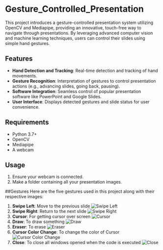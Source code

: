# Gesture_Controlled_Presentation
This project introduces a gesture-controlled presentation system utilizing OpenCV and Mediapipe, providing an innovative, touch-free way to navigate through presentations. By leveraging advanced computer vision and machine learning techniques, users can control their slides using simple hand gestures.

## Features
- **Hand Detection and Tracking**: Real-time detection and tracking of hand movements.
- **Gesture Recognition**: Interpretation of gestures to control presentation actions (e.g., advancing slides, going back, pausing).
- **Software Integration**: Seamless control of popular presentation software like PowerPoint and Google Slides.
- **User Interface**: Displays detected gestures and slide status for user convenience.

## Requirements
- Python 3.7+
- OpenCV
- Mediapipe
- A webcam

## Usage
1. Ensure your webcam is connected.
2. Make a folder containing all your presentation images.

##Gestures
Here are the five gestures used in this project along with their respective images:

1. **Swipe Left**: Move to the previous slide
    ![Swipe Left](images/swipeLeft.png)
2. **Swipe Right**: Return to the next slide
    ![Swipe Right](images/swipeRight.png)
3. **Cursor**: For getting cursor over screen
    ![Cursor](images/cursor.png)
4. **Draw**: To draw something
    ![Draw](images/draw.png)
5. **Eraser**: To erase
    ![Eraser](images/eraser.png)
6. **Cursor Color Change**: To change the color of Cursor
    ![Cursor Color Change](images/changeCursorColor.png)
8. **Close**: To close all windows opened when the code is executed
    ![Close](images/close.png)
